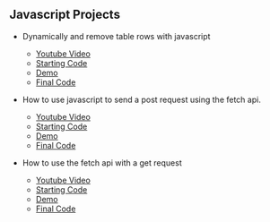 ## Javascript Projects

- Dynamically and remove table rows with javascript

  - [Youtube Video](https://www.youtube.com/watch?v=vkqZC_rEkVA&feature=youtu.be)
  - [Starting Code](https://raw.githubusercontent.com/phptuts/js-vidoe-project/dynamically-adding-table-row-start/dynamic-table-row.html)
  - [Demo](https://phptuts.github.io/js-video-projects/dynamic-table-row.html)
  - [Final Code](https://github.com/phptuts/js-vidoe-project/blob/dynamically-adding-table-row-finish/dynamic-table-row.html)

- How to use javascript to send a post request using the fetch api.

  - [Youtube Video](https://www.youtube.com/watch?v=Fek_oJM_s4I&feature=youtu.be)
  - [Starting Code](https://raw.githubusercontent.com/phptuts/js-video-projects/fetch-get-json-starting/fetch-api-with-json.html)
  - [Demo](https://phptuts.github.io/js-video-projects/fetch-api-get-json.html)
  - [Final Code](https://raw.githubusercontent.com/phptuts/js-video-projects/master/fetch-api-get-json.html)

- How to use the fetch api with a get request
  - [Youtube Video](https://www.youtube.com/watch?v=Fek_oJM_s4I&feature=youtu.be)
  - [Starting Code](https://raw.githubusercontent.com/phptuts/js-video-projects/fetch-post-json-start/fetch-api-post.html)
  - [Demo](https://phptuts.github.io/js-video-projects/fetch-api-post-json.html)
  - [Final Code](https://raw.githubusercontent.com/phptuts/js-video-projects/master/fetch-api-post-json.html)
